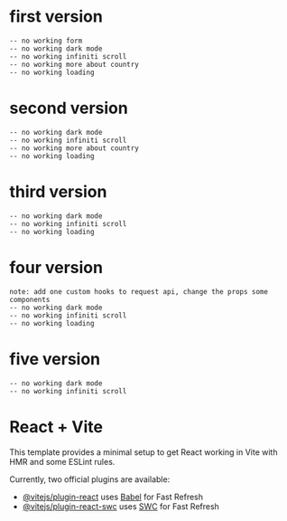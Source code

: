 # first version 
    -- no working form
    -- no working dark mode
    -- no working infiniti scroll
    -- no working more about country
    -- no working loading

# second version
    -- no working dark mode
    -- no working infiniti scroll
    -- no working more about country
    -- no working loading

# third version
    -- no working dark mode
    -- no working infiniti scroll
    -- no working loading

# four version 
    note: add one custom hooks to request api, change the props some components
    -- no working dark mode
    -- no working infiniti scroll
    -- no working loading

# five version 
    -- no working dark mode
    -- no working infiniti scroll
    

# React + Vite

This template provides a minimal setup to get React working in Vite with HMR and some ESLint rules.

Currently, two official plugins are available:

- [@vitejs/plugin-react](https://github.com/vitejs/vite-plugin-react/blob/main/packages/plugin-react/README.md) uses [Babel](https://babeljs.io/) for Fast Refresh
- [@vitejs/plugin-react-swc](https://github.com/vitejs/vite-plugin-react-swc) uses [SWC](https://swc.rs/) for Fast Refresh

